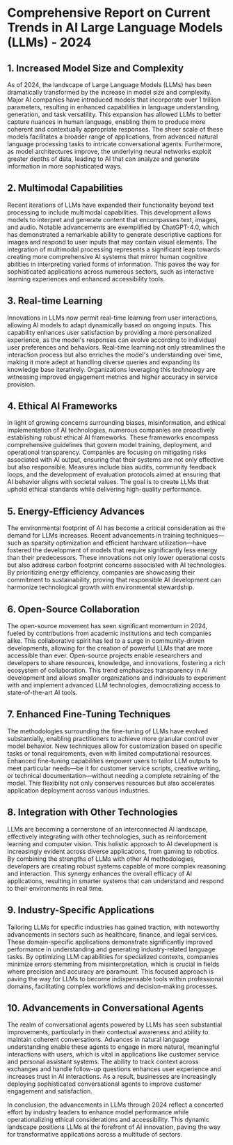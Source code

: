 # Comprehensive Report on Current Trends in AI Large Language Models (LLMs) - 2024

## 1. Increased Model Size and Complexity

As of 2024, the landscape of Large Language Models (LLMs) has been dramatically transformed by the increase in model size and complexity. Major AI companies have introduced models that incorporate over 1 trillion parameters, resulting in enhanced capabilities in language understanding, generation, and task versatility. This expansion has allowed LLMs to better capture nuances in human language, enabling them to produce more coherent and contextually appropriate responses. The sheer scale of these models facilitates a broader range of applications, from advanced natural language processing tasks to intricate conversational agents. Furthermore, as model architectures improve, the underlying neural networks exploit greater depths of data, leading to AI that can analyze and generate information in more sophisticated ways.

## 2. Multimodal Capabilities

Recent iterations of LLMs have expanded their functionality beyond text processing to include multimodal capabilities. This development allows models to interpret and generate content that encompasses text, images, and audio. Notable advancements are exemplified by ChatGPT-4.0, which has demonstrated a remarkable ability to generate descriptive captions for images and respond to user inputs that may contain visual elements. The integration of multimodal processing represents a significant leap towards creating more comprehensive AI systems that mirror human cognitive abilities in interpreting varied forms of information. This paves the way for sophisticated applications across numerous sectors, such as interactive learning experiences and enhanced accessibility tools.

## 3. Real-time Learning

Innovations in LLMs now permit real-time learning from user interactions, allowing AI models to adapt dynamically based on ongoing inputs. This capability enhances user satisfaction by providing a more personalized experience, as the model's responses can evolve according to individual user preferences and behaviors. Real-time learning not only streamlines the interaction process but also enriches the model's understanding over time, making it more adept at handling diverse queries and expanding its knowledge base iteratively. Organizations leveraging this technology are witnessing improved engagement metrics and higher accuracy in service provision.

## 4. Ethical AI Frameworks

In light of growing concerns surrounding biases, misinformation, and ethical implementation of AI technologies, numerous companies are proactively establishing robust ethical AI frameworks. These frameworks encompass comprehensive guidelines that govern model training, deployment, and operational transparency. Companies are focusing on mitigating risks associated with AI output, ensuring that their systems are not only effective but also responsible. Measures include bias audits, community feedback loops, and the development of evaluation protocols aimed at ensuring that AI behavior aligns with societal values. The goal is to create LLMs that uphold ethical standards while delivering high-quality performance.

## 5. Energy-Efficiency Advances

The environmental footprint of AI has become a critical consideration as the demand for LLMs increases. Recent advancements in training techniques—such as sparsity optimization and efficient hardware utilization—have fostered the development of models that require significantly less energy than their predecessors. These innovations not only lower operational costs but also address carbon footprint concerns associated with AI technologies. By prioritizing energy efficiency, companies are showcasing their commitment to sustainability, proving that responsible AI development can harmonize technological growth with environmental stewardship.

## 6. Open-Source Collaboration

The open-source movement has seen significant momentum in 2024, fueled by contributions from academic institutions and tech companies alike. This collaborative spirit has led to a surge in community-driven developments, allowing for the creation of powerful LLMs that are more accessible than ever. Open-source projects enable researchers and developers to share resources, knowledge, and innovations, fostering a rich ecosystem of collaboration. This trend emphasizes transparency in AI development and allows smaller organizations and individuals to experiment with and implement advanced LLM technologies, democratizing access to state-of-the-art AI tools.

## 7. Enhanced Fine-Tuning Techniques

The methodologies surrounding the fine-tuning of LLMs have evolved substantially, enabling practitioners to achieve more granular control over model behavior. New techniques allow for customization based on specific tasks or tonal requirements, even with limited computational resources. Enhanced fine-tuning capabilities empower users to tailor LLM outputs to meet particular needs—be it for customer service scripts, creative writing, or technical documentation—without needing a complete retraining of the model. This flexibility not only conserves resources but also accelerates application deployment across various industries.

## 8. Integration with Other Technologies

LLMs are becoming a cornerstone of an interconnected AI landscape, effectively integrating with other technologies, such as reinforcement learning and computer vision. This holistic approach to AI development is increasingly evident across diverse applications, from gaming to robotics. By combining the strengths of LLMs with other AI methodologies, developers are creating robust systems capable of more complex reasoning and interaction. This synergy enhances the overall efficacy of AI applications, resulting in smarter systems that can understand and respond to their environments in real time.

## 9. Industry-Specific Applications

Tailoring LLMs for specific industries has gained traction, with noteworthy advancements in sectors such as healthcare, finance, and legal services. These domain-specific applications demonstrate significantly improved performance in understanding and generating industry-related language tasks. By optimizing LLM capabilities for specialized contexts, companies minimize errors stemming from misinterpretation, which is crucial in fields where precision and accuracy are paramount. This focused approach is paving the way for LLMs to become indispensable tools within professional domains, facilitating complex workflows and decision-making processes.

## 10. Advancements in Conversational Agents

The realm of conversational agents powered by LLMs has seen substantial improvements, particularly in their contextual awareness and ability to maintain coherent conversations. Advances in natural language understanding enable these agents to engage in more natural, meaningful interactions with users, which is vital in applications like customer service and personal assistant systems. The ability to track context across exchanges and handle follow-up questions enhances user experience and increases trust in AI interactions. As a result, businesses are increasingly deploying sophisticated conversational agents to improve customer engagement and satisfaction.

In conclusion, the advancements in LLMs through 2024 reflect a concerted effort by industry leaders to enhance model performance while operationalizing ethical considerations and accessibility. This dynamic landscape positions LLMs at the forefront of AI innovation, paving the way for transformative applications across a multitude of sectors.
